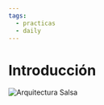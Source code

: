 ```yaml
---
tags:
  - practicas
  - daily
---
```


# Introducción

![Arquitectura Salsa](/assets/img/salsa-general.png)
